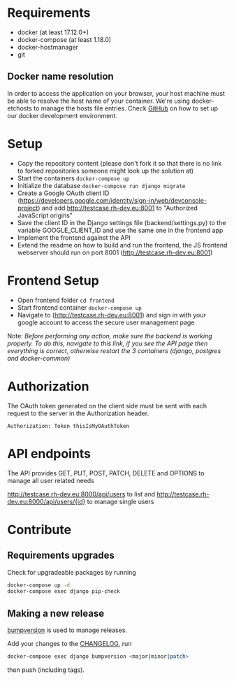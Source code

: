 # Requirements

- docker (at least 17.12.0+)
- docker-compose (at least 1.18.0)
- docker-hostmanager
- git

## Docker name resolution

In order to access the application on your browser, your host machine must be able to resolve the host name of your container.
We're using docker-etchosts to manage the hosts file entries. Check [GitHub](https://github.com/RegioHelden/docker-common) on how to set up our docker development environment.

# Setup

* Copy the repository content (please don't fork it so that there is no link to forked repositories someone might look up the solution at)
* Start the containers ```docker-compose up``` 
* Initialize the database ```docker-compose run django migrate```
* Create a Google OAuth client ID (https://developers.google.com/identity/sign-in/web/devconsole-project) and add http://testcase.rh-dev.eu:8001 to "Authorized JavaScript origins"
* Save the client ID in the Django settings file (backend/settings.py) to the variable GOOGLE_CLIENT_ID and use the same one in the frontend app
* Implement the frontend against the API
* Extend the readme on how to build and run the frontend, the JS frontend webserver should run on port 8001 (http://testcase.rh-dev.eu:8001)

# Frontend Setup 
* Open frontend folder ```cd frontend``` 
* Start frontend container ```docker-compose up``` 
* Navigate to (http://testcase.rh-dev.eu:8001) and sign in with your google account to access the secure user management page

Note: _Before performing any action, make sure the backend is working properly. To do this, navigate to this link, if you see the API page then everything is correct, otherwise restart the 3 containers (django, postgres and docker-common)_

# Authorization

The OAuth token generated on the client side must be sent with each request to the server in the Authorization header.

```Authorization: Token thisIsMyOAuthToken```

# API endpoints

The API provides GET, PUT, POST, PATCH, DELETE and OPTIONS to manage all user related needs

http://testcase.rh-dev.eu:8000/api/users to list and http://testcase.rh-dev.eu:8000/api/users/{id} to manage single users

# Contribute

## Requirements upgrades

Check for upgradeable packages by running 
```bash
docker-compose up -d
docker-compose exec django pip-check
```

## Making a new release

[bumpversion](https://github.com/peritus/bumpversion) is used to manage releases.

Add your changes to the [CHANGELOG](./CHANGELOG.rst), run
```bash
docker-compose exec django bumpversion <major|minor|patch>
```
then push (including tags).

